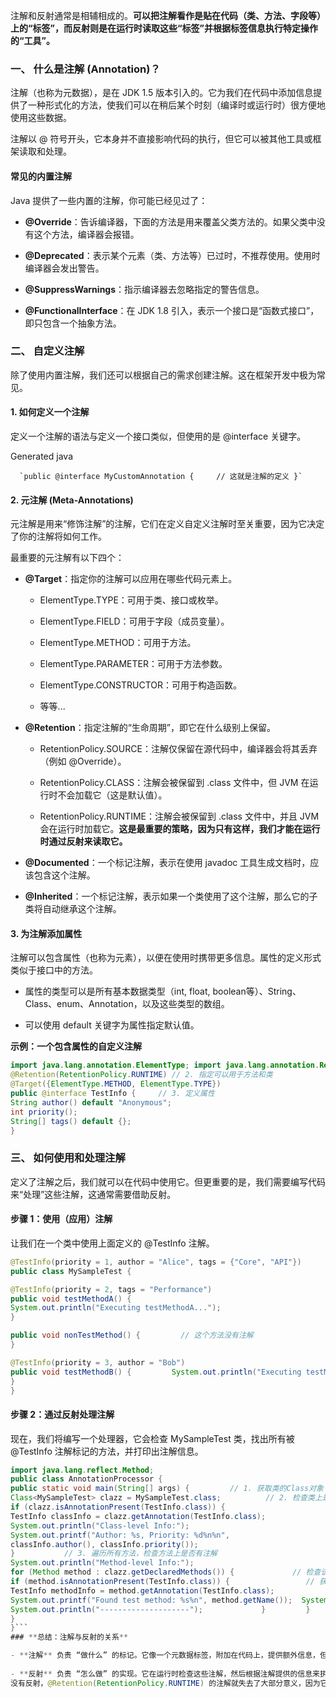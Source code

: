 注解和反射通常是相辅相成的。**可以把注解看作是贴在代码（类、方法、字段等）上的“标签”，而反射则是在运行时读取这些“标签”并根据标签信息执行特定操作的“工具”。**

### **一、 什么是注解 (Annotation)？**

注解（也称为元数据），是在 JDK 1.5 版本引入的。它为我们在代码中添加信息提供了一种形式化的方法，使我们可以在稍后某个时刻（编译时或运行时）很方便地使用这些数据。

注解以 @ 符号开头，它本身并不直接影响代码的执行，但它可以被其他工具或框架读取和处理。

#### **常见的内置注解**

Java 提供了一些内置的注解，你可能已经见过了：

- **@Override**：告诉编译器，下面的方法是用来覆盖父类方法的。如果父类中没有这个方法，编译器会报错。
    
- **@Deprecated**：表示某个元素（类、方法等）已过时，不推荐使用。使用时编译器会发出警告。
    
- **@SuppressWarnings**：指示编译器去忽略指定的警告信息。
    
- **@FunctionalInterface**：在 JDK 1.8 引入，表示一个接口是“函数式接口”，即只包含一个抽象方法。
    

### **二、 自定义注解**

除了使用内置注解，我们还可以根据自己的需求创建注解。这在框架开发中极为常见。

#### **1. 如何定义一个注解**

定义一个注解的语法与定义一个接口类似，但使用的是 @interface 关键字。

Generated java

      `public @interface MyCustomAnnotation {     // 这就是注解的定义 }`
    

#### **2. 元注解 (Meta-Annotations)**

元注解是用来“修饰注解”的注解，它们在定义自定义注解时至关重要，因为它决定了你的注解将如何工作。

最重要的元注解有以下四个：

- **@Target**：指定你的注解可以应用在哪些代码元素上。
    
    - ElementType.TYPE：可用于类、接口或枚举。
        
    - ElementType.FIELD：可用于字段（成员变量）。
        
    - ElementType.METHOD：可用于方法。
        
    - ElementType.PARAMETER：可用于方法参数。
        
    - ElementType.CONSTRUCTOR：可用于构造函数。
        
    - 等等...
        
- **@Retention**：指定注解的“生命周期”，即它在什么级别上保留。
    
    - RetentionPolicy.SOURCE：注解仅保留在源代码中，编译器会将其丢弃（例如 @Override）。
        
    - RetentionPolicy.CLASS：注解会被保留到 .class 文件中，但 JVM 在运行时不会加载它（这是默认值）。
        
    - RetentionPolicy.RUNTIME：注解会被保留到 .class 文件中，并且 JVM 会在运行时加载它。**这是最重要的策略，因为只有这样，我们才能在运行时通过反射来读取它。**
        
- **@Documented**：一个标记注解，表示在使用 javadoc 工具生成文档时，应该包含这个注解。
    
- **@Inherited**：一个标记注解，表示如果一个类使用了这个注解，那么它的子类将自动继承这个注解。
    

#### **3. 为注解添加属性**

注解可以包含属性（也称为元素），以便在使用时携带更多信息。属性的定义形式类似于接口中的方法。

- 属性的类型可以是所有基本数据类型（int, float, boolean等）、String、Class、enum、Annotation，以及这些类型的数组。
    
- 可以使用 default 关键字为属性指定默认值。
    

**示例：一个包含属性的自定义注解**

```JAVA
import java.lang.annotation.ElementType; import java.lang.annotation.Retention; import java.lang.annotation.RetentionPolicy; import java.lang.annotation.Target;  // 1. 指定生命周期为运行时
@Retention(RetentionPolicy.RUNTIME) // 2. 指定可以用于方法和类 
@Target({ElementType.METHOD, ElementType.TYPE}) 
public @interface TestInfo {     // 3. 定义属性
String author() default "Anonymous";     
int priority();     
String[] tags() default {}; 
}
```
### **三、 如何使用和处理注解**

定义了注解之后，我们就可以在代码中使用它。但更重要的是，我们需要编写代码来“处理”这些注解，这通常需要借助反射。

#### **步骤 1：使用（应用）注解**

让我们在一个类中使用上面定义的 @TestInfo 注解。
```JAVA
@TestInfo(priority = 1, author = "Alice", tags = {"Core", "API"}) 
public class MySampleTest { 

@TestInfo(priority = 2, tags = "Performance")     
public void testMethodA() {         
System.out.println("Executing testMethodA...");
}    

public void nonTestMethod() {         // 这个方法没有注解
}    

@TestInfo(priority = 3, author = "Bob")     
public void testMethodB() {         System.out.println("Executing testMethodB...");     
} 
}
```

#### **步骤 2：通过反射处理注解**

现在，我们将编写一个处理器，它会检查 MySampleTest 类，找出所有被 @TestInfo 注解标记的方法，并打印出注解信息。

```JAVA
import java.lang.reflect.Method;  
public class AnnotationProcessor {     
public static void main(String[] args) {         // 1. 获取类的Class对象
Class<MySampleTest> clazz = MySampleTest.class;          // 2. 检查类上是否有注解
if (clazz.isAnnotationPresent(TestInfo.class)) {
TestInfo classInfo = clazz.getAnnotation(TestInfo.class);        
System.out.println("Class-level Info:");             
System.out.printf("Author: %s, Priority: %d%n%n", 
classInfo.author(), classInfo.priority());         
}           // 3. 遍历所有方法，检查方法上是否有注解
System.out.println("Method-level Info:");         
for (Method method : clazz.getDeclaredMethods()) {             // 检查该方法是否被 @TestInfo 注解标记
if (method.isAnnotationPresent(TestInfo.class)) {                 // 获取注解对象
TestInfo methodInfo = method.getAnnotation(TestInfo.class);                  // 从注解对象中获取属性值
System.out.printf("Found test method: %s%n", method.getName());  System.out.printf("  -> Author: %s%n", methodInfo.author());     System.out.printf("  -> Priority: %d%n", methodInfo.priority()); System.out.printf("  -> Tags: %s%n", String.join(", ", methodInfo.tags()));
System.out.println("--------------------");             }         }     
} 
}```
### **总结：注解与反射的关系**

- **注解** 负责 “做什么” 的标记。它像一个元数据标签，附加在代码上，提供额外信息，但自身不执行任何逻辑。
    
- **反射** 负责 “怎么做” 的实现。它在运行时检查这些注解，然后根据注解提供的信息来执行相应的动态操作。
没有反射，@Retention(RetentionPolicy.RUNTIME) 的注解就失去了大部分意义，因为它虽然存在于内存中，但没有工具去读取它。反过来，反射的许多强大功能（如依赖注入、自动化测试框架等）都是通过处理注解来实现的。它们共同构成了 Java 动态编程的基石。